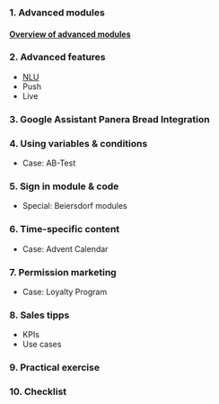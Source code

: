 ### 1. Advanced modules
#### [Overview of advanced modules](modules/advanced_modules.md) 

### 2. Advanced features
+ [NLU](nlu/nlu.md)
+ Push
+ Live
### 3. Google Assistant Panera Bread Integration
### 4. Using variables & conditions
+ Case: AB-Test
### 5. Sign in module & code
+ Special: Beiersdorf modules
### 6. Time-specific content 
+ Case: Advent Calendar  
### 7. Permission marketing
+ Case: Loyalty Program
### 8. Sales tipps
+ KPIs 
+ Use cases
### 9. Practical exercise
### 10. Checklist
